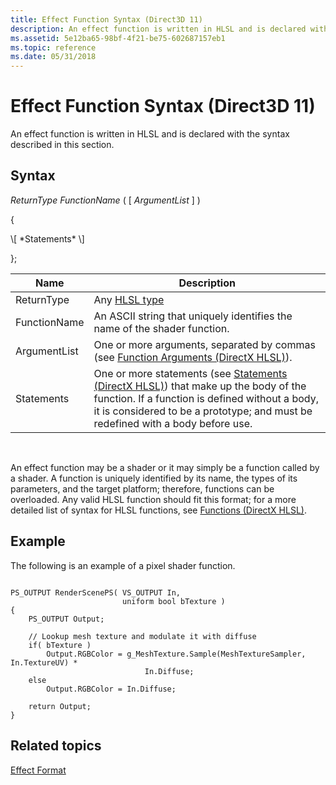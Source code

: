 ```yaml
---
title: Effect Function Syntax (Direct3D 11)
description: An effect function is written in HLSL and is declared with the syntax described in this section.
ms.assetid: 5e12ba65-98bf-4f21-be75-602687157eb1
ms.topic: reference
ms.date: 05/31/2018
---
```


# Effect Function Syntax (Direct3D 11)

An effect function is written in HLSL and is declared with the syntax described in this section.

## Syntax

*ReturnType* *FunctionName* ( \[ *ArgumentList* \] )

{

<dl> \[ *Statements* \]  
</dl>

};



| Name         | Description                                                                                                                                                                                                                                                          |
|--------------|----------------------------------------------------------------------------------------------------------------------------------------------------------------------------------------------------------------------------------------------------------------------|
| ReturnType   | Any [HLSL type](/windows/desktop/direct3dhlsl/dx-graphics-hlsl-variable-syntax)                                                                                                                                                                                                       |
| FunctionName | An ASCII string that uniquely identifies the name of the shader function.                                                                                                                                                                                            |
| ArgumentList | One or more arguments, separated by commas (see [Function Arguments (DirectX HLSL)](/windows/desktop/direct3dhlsl/dx-graphics-hlsl-function-parameters)).                                                                                                                             |
| Statements   | One or more statements (see [Statements (DirectX HLSL)](/windows/desktop/direct3dhlsl/dx-graphics-hlsl-statements)) that make up the body of the function. If a function is defined without a body, it is considered to be a prototype; and must be redefined with a body before use. |



 

An effect function may be a shader or it may simply be a function called by a shader. A function is uniquely identified by its name, the types of its parameters, and the target platform; therefore, functions can be overloaded. Any valid HLSL function should fit this format; for a more detailed list of syntax for HLSL functions, see [Functions (DirectX HLSL)](/windows/desktop/direct3dhlsl/dx-graphics-hlsl-functions).

## Example

The following is an example of a pixel shader function.


```
       
PS_OUTPUT RenderScenePS( VS_OUTPUT In,
                         uniform bool bTexture ) 
{ 
    PS_OUTPUT Output;

    // Lookup mesh texture and modulate it with diffuse
    if( bTexture )
        Output.RGBColor = g_MeshTexture.Sample(MeshTextureSampler, In.TextureUV) *  
                              In.Diffuse;
    else
        Output.RGBColor = In.Diffuse;

    return Output;
}
```



## Related topics

<dl> <dt>

[Effect Format](d3d11-effect-format.md)
</dt> </dl>

 

 